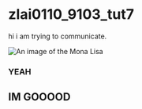 # zlai0110_9103_tut7
hi i am trying to communicate.

![An image of the Mona Lisa](https://placekitten.com/200/300)
### YEAH
## IM GOOOOD